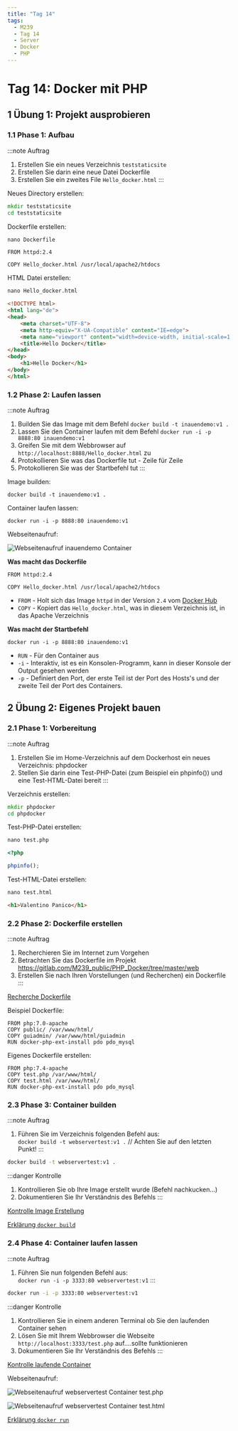 ```yaml
---
title: "Tag 14"
tags:
  - M239
  - Tag 14
  - Server
  - Docker
  - PHP
---
```


# Tag 14: Docker mit PHP

## 1 Übung 1: Projekt ausprobieren

### 1.1 Phase 1: Aufbau

:::note Auftrag
1. Erstellen Sie ein neues Verzeichnis `teststaticsite`
2. Erstellen Sie darin eine neue Datei Dockerfile
3. Erstellen Sie ein zweites File `Hello_docker.html`
:::

Neues Directory erstellen:

```cmd
mkdir teststaticsite
cd teststaticsite
```

Dockerfile erstellen:

```cmd
nano Dockerfile
```

```docker
FROM httpd:2.4

COPY Hello_docker.html /usr/local/apache2/htdocs
```

HTML Datei erstellen:

```cmd
nano Hello_docker.html
```

```html title="Hello_docker.html"
<!DOCTYPE html>
<html lang="de">
<head>
    <meta charset="UTF-8">
    <meta http-equiv="X-UA-Compatible" content="IE=edge">
    <meta name="viewport" content="width=device-width, initial-scale=1.0">
    <title>Hello Docker</title>
</head>
<body>
    <h1>Hello Docker</h1>
</body>
</html>
```

### 1.2 Phase 2: Laufen lassen

:::note Auftrag
1. Builden Sie das Image mit dem Befehl `docker build -t inauendemo:v1 .`
2. Lassen Sie den Container laufen mit dem Befehl `docker run -i -p 8888:80 inauendemo:v1`
3. Greifen Sie mit dem Webbrowser auf `http://localhost:8888/Hello_docker.html` zu
4. Protokollieren Sie was das Dockerfile tut - Zeile für Zeile
5. Protokollieren Sie was der Startbefehl tut
:::

Image builden:

```docker
docker build -t inauendemo:v1 .
```

Container laufen lassen:

```docker
docker run -i -p 8888:80 inauendemo:v1
```

Webseitenaufruf:

![Webseitenaufruf inauendemo Container](/data/m239/docker_inauendemo_container.png)

**Was macht das Dockerfile**

```docker
FROM httpd:2.4

COPY Hello_docker.html /usr/local/apache2/htdocs
```

- `FROM` - Holt sich das Image `httpd` in der Version `2.4` vom [Docker Hub](https://hub.docker.com/)
- `COPY` - Kopiert das `Hello_docker.html`, was in diesem Verzeichnis ist, in das Apache Verzeichnis

**Was macht der Startbefehl**

```docker
docker run -i -p 8888:80 inauendemo:v1
```

- `RUN` - Für den Container aus
- `-i` - Interaktiv, ist es ein Konsolen-Programm, kann in dieser Konsole der Output gesehen werden
- `-p` - Definiert den Port, der erste Teil ist der Port des Hosts's und der zweite Teil der Port des Containers.

## 2 Übung 2: Eigenes Projekt bauen

### 2.1 Phase 1: Vorbereitung

:::note Auftrag
1. Erstellen Sie im Home-Verzeichnis auf dem Dockerhost ein neues Verzeichnis: phpdocker
2. Stellen Sie darin eine Test-PHP-Datei (zum Beispiel ein phpinfo()) und eine Test-HTML-Datei bereit
:::

Verzeichnis erstellen:

```cmd
mkdir phpdocker
cd phpdocker
```

Test-PHP-Datei erstellen:

```cmd
nano test.php
```

```php title="test.php"
<?php

phpinfo();
```

Test-HTML-Datei erstellen:

```cmd
nano test.html
```

```html title="test.html"
<h1>Valentino Panico</h1>
```

### 2.2 Phase 2: Dockerfile erstellen

:::note Auftrag
1. Recherchieren Sie im Internet zum Vorgehen
2. Betrachten Sie das Dockerfile im Projekt https://gitlab.com/M239_public/PHP_Docker/tree/master/web
3. Erstellen Sie nach Ihren Vorstellungen (und Recherchen) ein Dockerfile
:::

[Recherche Dockerfile](https://docs.docker.com/engine/reference/builder/)

Beispiel Dockerfile:

```docker
FROM php:7.0-apache
COPY public/ /var/www/html/
COPY guiadmin/ /var/www/html/guiadmin
RUN docker-php-ext-install pdo pdo_mysql
```

Eigenes Dockerfile erstellen:

```docker
FROM php:7.4-apache
COPY test.php /var/www/html/
COPY test.html /var/www/html/
RUN docker-php-ext-install pdo pdo_mysql
```

### 2.3 Phase 3: Container builden

:::note Auftrag
1. Führen Sie im Verzeichnis folgenden Befehl aus:  
`docker build -t webservertest:v1 .` // Achten Sie auf den letzten Punkt!
:::

```cmd
docker build -t webservertest:v1 .
```

:::danger Kontrolle
1. Kontrollieren Sie ob Ihre Image erstellt wurde (Befehl nachkucken...)
2. Dokumentieren Sie Ihr Verständnis des Befehls
:::

[Kontrolle Image Erstellung](/appendix/M239/docker#docker-images-anzeigen)

[Erklärung `docker build`](/appendix/M239/docker#docker-build)

### 2.4 Phase 4: Container laufen lassen

:::note Auftrag
1. Führen Sie nun folgenden Befehl aus:  
`docker run -i -p 3333:80 webservertest:v1`
:::

```cmd
docker run -i -p 3333:80 webservertest:v1
```

:::danger Kontrolle
1. Kontrollieren Sie in einem anderen Terminal ob Sie den laufenden Container sehen
2. Lösen Sie mit Ihrem Webbrowser die Webseite `http://localhost:3333/test.php` auf....sollte funktionieren
3. Dokumentieren Sie Ihr Verständnis des Befehls
:::

[Kontrolle laufende Container](/appendix/M239/docker#laufende-container-anzeigen)

Webseitenaufruf:

![Webseitenaufruf webservertest Container test.php](/data/m239/docker_webservertest_container_php.png)

![Webseitenaufruf webservertest Container test.html](/data/m239/docker_webservertest_container_html.png)

[Erklärung `docker run`](/appendix/M239/docker#docker-run)